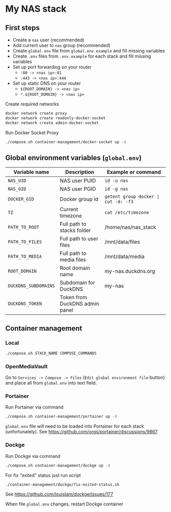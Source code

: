 # My NAS stack

## First steps

- Create a `nas` user (recommended)
- Add current user to `nas` group (recommended)
- Create `global.env` file from `global.env.example` and fill missing variables
- Create `.env` files from `.env.example` for each stack and fill missing variables
- Set up port forwarding on your router
  - `:80 -> <nas ip>:81`
  - `:443 -> <nas ip>:444`
- Set up static DNS on your router
  - `${ROOT_DOMAIN} -> <nas ip>`
  - `*.${ROOT_DOMAIN} -> <nas ip>`

Create required networks

```sh
docker network create proxy
docker network create readonly-docker-socket
docker network create admin-docker-socket
```

Run Docker Socket Proxy

```sh
./compose.sh container-management/docker-socket up -d
```

## Global environment variables (`global.env`)

| Variable name        | Description                    | Example or command                   |
| -------------------- | ------------------------------ | ------------------------------------ |
| `NAS_UID`            | NAS user PUID                  | `id -u nas`                          |
| `NAS_GID`            | NAS user PGID                  | `id -g nas`                          |
| `DOCKER_GID`         | Docker group id                | `getent group docker \| cut -d: -f3` |
| `TZ`                 | Current timezone               | `cat /etc/timezone`                  |
| `PATH_TO_ROOT`       | Full path to stacks folder     | /home/nas/nas_stack                  |
| `PATH_TO_FILES`      | Full path to user files        | /mnt/data/files                      |
| `PATH_TO_MEDIA`      | Full path to media files       | /mnt/data/media                      |
| `ROOT_DOMAIN`        | Root domain name               | my-nas.duckdns.org                   |
| `DUCKDNS_SUBDOMAINS` | Subdomain for DuckDNS          | my-nas                               |
| `DUCKDNS_TOKEN`      | Token from DuckDNS admin panel |                                      |

## Container management

### Local

```sh
./compose.sh STACK_NAME COMPOSE_COMMANDS
```

### OpenMediaVault

Go to `Services -> Compose -> Files` (`Edit global environment file` button) and place all from `global.env` into text field.

### Portainer

Run Portainer via command

```sh
./compose.sh container-management/portainer up -d
```

`global.env` file will need to be loaded into Portainer for each stack (unfortunately). See https://github.com/orgs/portainer/discussions/9867

### Dockge

Run Dockge via command

```sh
./compose.sh container-management/dockge up -d
```

For fix "exited" status just run script

```sh
./container-management/dockge/fix-exited-status.sh
```

See https://github.com/louislam/dockge/issues/177

When file `global.env` changes, restart Dockge container
